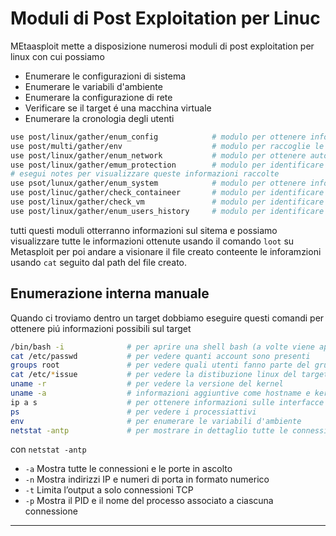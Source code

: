 
# Moduli di Post Exploitation per Linuc
MEtaasploit mette a disposizione numerosi moduli di post exploitation per linux con cui possiamo 
- Enumerare le configurazioni di sistema
- Enumerare le variabili d'ambiente
- Enumerare la configurazione di rete
- Verificare se il target é una macchina virtuale
- Enumerare la cronologia degli utenti

```bash
use post/linux/gather/enum_config            # modulo per ottenere informazioni di sistema tramite i file di configurazione
use post/multi/gather/env                    # modulo per raccoglie le impostazioni sulle variabili d'ambiente
use post/linux/gather/enum_network           # modulo per ottenere automaticamente le impostazioni di rete come configuration del firewall, la configurazione del DNS, chiavi SSH, eccetera.
use post/linux/gather/emum_protection        # modulo per identificare i sistemi di sicurezza del target come SMAP, SELinux, PaX e grsecurity
# esegui notes per visualizzare queste informazioni raccolte
use psot/lunux/gather/enum_system            # modulo per ottenere informazioni sul sistema target e sugli utenti 
use post/linuc/gather/check_containeer       # modulo per identificare se il target é un container per poi eseguire un attacco di breakout container
use post/linux/gather/check_vm               # modulo per identificare se il target é una Macchina Virtuale
use post/linux/gather/enum_users_history     # modulo per identificare la cronologia degli utenti 
```
tutti questi moduli otterranno informazioni sul sitema e possiamo visualizzare tutte le informazioni ottenute usando il comando `loot` su Metasploit per poi andare a visionare il file creato conteente le inforamzioni usando `cat` seguito dal path del file creato.





## Enumerazione interna manuale
Quando ci troviamo dentro un target dobbiamo eseguire questi comandi per ottenere piú informazioni possibili sul target
```bash
/bin/bash -i              # per aprire una shell bash (a volte viene aperta una shell root)
cat /etc/passwd           # per vedere quanti account sono presenti
groups root               # per vedere quali utenti fanno parte del gruppo root
cat /etc/*issue           # per vedere la distibuzione linux del target
uname -r                  # per vedere la versione del kernel
uname -a                  # informazioni aggiuntive come hostname e kernel version
ip a s                    # per ottenere informazioni sulle interfacce di rete
ps                        # per vedere i processiattivi
env                       # per enumerare le variabili d'ambiente 
netstat -antp             # per mostrare in dettaglio tutte le connessioni di rete TCP attive
```
con `netstat -antp`
- `-a` Mostra tutte le connessioni e le porte in ascolto
- `-n` Mostra indirizzi IP e numeri di porta in formato numerico
- `-t` Limita l’output a solo connessioni TCP
- `-p` Mostra il PID e il nome del processo associato a ciascuna connessione

---

